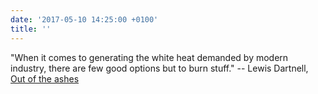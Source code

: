 ```yaml
---
date: '2017-05-10 14:25:00 +0100'
title: ''
---
```

"When it comes to generating the white heat demanded by modern industry, there are few good options but to burn stuff." -- Lewis Dartnell, [Out of the ashes](https://aeon.co/essays/could-we-reboot-a-modern-civilisation-without-fossil-fuels)
